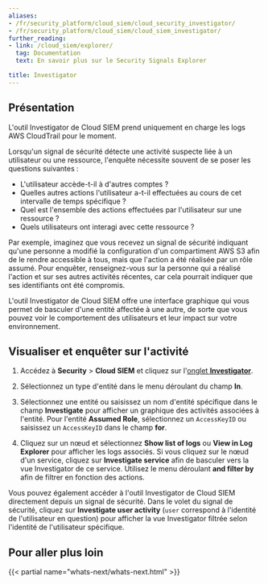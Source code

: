 ```yaml
---
aliases:
- /fr/security_platform/cloud_siem/cloud_security_investigator/
- /fr/security_platform/cloud_siem/cloud_siem_investigator/
further_reading:
- link: /cloud_siem/explorer/
  tag: Documentation
  text: En savoir plus sur le Security Signals Explorer

title: Investigator
---
```


## Présentation

<div class="alert alert-warning">L'outil Investigator de Cloud SIEM prend uniquement en charge les logs AWS CloudTrail pour le moment.</div>

Lorsqu'un signal de sécurité détecte une activité suspecte liée à un utilisateur ou une ressource, l'enquête nécessite souvent de se poser les questions suivantes :

- L'utilisateur accède-t-il à d'autres comptes ?
- Quelles autres actions l'utilisateur a-t-il effectuées au cours de cet intervalle de temps spécifique ?
- Quel est l'ensemble des actions effectuées par l'utilisateur sur une ressource ?
- Quels utilisateurs ont interagi avec cette ressource ?

Par exemple, imaginez que vous recevez un signal de sécurité indiquant qu'une personne a modifié la configuration d'un compartiment AWS S3 afin de le rendre accessible à tous, mais que l'action a été réalisée par un rôle assumé. Pour enquêter, renseignez-vous sur la personne qui a réalisé l'action et sur ses autres activités récentes, car cela pourrait indiquer que ses identifiants ont été compromis.

L'outil Investigator de Cloud SIEM offre une interface graphique qui vous permet de basculer d'une entité affectée à une autre, de sorte que vous pouvez voir le comportement des utilisateurs et leur impact sur votre environnement.


## Visualiser et enquêter sur l'activité

1. Accédez à **Security** > **Cloud SIEM** et cliquez sur l'[onglet **Investigator**][1].

2. Sélectionnez un type d'entité dans le menu déroulant du champ **In**.

3. Sélectionnez une entité ou saisissez un nom d'entité spécifique dans le champ **Investigate** pour afficher un graphique des activités associées à l'entité. Pour l'entité **Assumed Role**, sélectionnez un `AccessKeyID` ou saisissez un `AccessKeyID` dans le champ **for**.

4. Cliquez sur un nœud et sélectionnez **Show list of logs** ou **View in Log Explorer** pour afficher les logs associés. Si vous cliquez sur le nœud d'un service, cliquez sur **Investigate service** afin de basculer vers la vue Investigator de ce service. Utilisez le menu déroulant **and filter by** afin de filtrer en fonction des actions.

Vous pouvez également accéder à l'outil Investigator de Cloud SIEM directement depuis un signal de sécurité. Dans le volet du signal de sécurité, cliquez sur **Investigate user activity** (`user` correspond à l'identité de l'utilisateur en question) pour afficher la vue Investigator filtrée selon l'identité de l'utilisateur spécifique.

## Pour aller plus loin

{{< partial name="whats-next/whats-next.html" >}}

[1]: https://app.datadoghq.com/security/csi/aws
